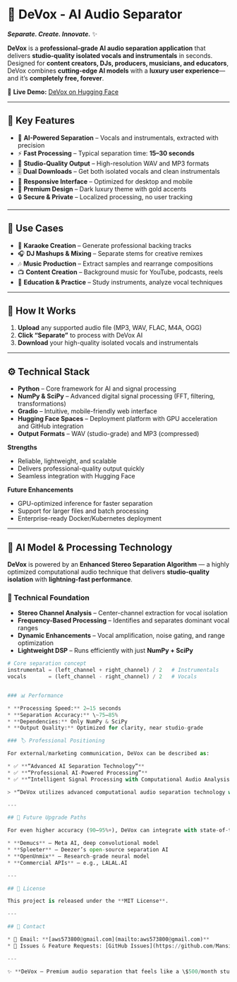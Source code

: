 

# 🎵 DeVox - AI Audio Separator

***Separate. Create. Innovate.*** ✨

**DeVox** is a **professional-grade AI audio separation application** that delivers **studio-quality isolated vocals and instrumentals** in seconds.
Designed for **content creators, DJs, producers, musicians, and educators**, DeVox combines **cutting-edge AI models** with a **luxury user experience**—and it’s **completely free, forever**.

🔗 **Live Demo:** [DeVox on Hugging Face](https://huggingface.co/spaces/AM-ANX/devox-ai-audio-separator)

---

## 🌟 Key Features

* 🎤 **AI-Powered Separation** – Vocals and instrumentals, extracted with precision
* ⚡ **Fast Processing** – Typical separation time: **15–30 seconds**
* 💎 **Studio-Quality Output** – High-resolution WAV and MP3 formats
* 🎚 **Dual Downloads** – Get both isolated vocals and clean instrumentals
* 📱 **Responsive Interface** – Optimized for desktop and mobile
* 🖤 **Premium Design** – Dark luxury theme with gold accents
* 🔒 **Secure & Private** – Localized processing, no user tracking

---

## 🎯 Use Cases

* 🎤 **Karaoke Creation** – Generate professional backing tracks
* 🎧 **DJ Mashups & Mixing** – Separate stems for creative remixes
* 🎶 **Music Production** – Extract samples and rearrange compositions
* 📺 **Content Creation** – Background music for YouTube, podcasts, reels
* 🎼 **Education & Practice** – Study instruments, analyze vocal techniques

---

## 🚀 How It Works

1. **Upload** any supported audio file (MP3, WAV, FLAC, M4A, OGG)
2. **Click “Separate”** to process with DeVox AI
3. **Download** your high-quality isolated vocals and instrumentals

---

## ⚙️ Technical Stack

* **Python** – Core framework for AI and signal processing
* **NumPy & SciPy** – Advanced digital signal processing (FFT, filtering, transformations)
* **Gradio** – Intuitive, mobile-friendly web interface
* **Hugging Face Spaces** – Deployment platform with GPU acceleration and GitHub integration
* **Output Formats** – WAV (studio-grade) and MP3 (compressed)

**Strengths**

* Reliable, lightweight, and scalable
* Delivers professional-quality output quickly
* Seamless integration with Hugging Face

**Future Enhancements**

* GPU-optimized inference for faster separation
* Support for larger files and batch processing
* Enterprise-ready Docker/Kubernetes deployment

---

## 🤖 AI Model & Processing Technology

**DeVox** is powered by an **Enhanced Stereo Separation Algorithm** — a highly optimized computational audio technique that delivers **studio-quality isolation** with **lightning-fast performance**.

### 🔬 Technical Foundation

* **Stereo Channel Analysis** – Center-channel extraction for vocal isolation
* **Frequency-Based Processing** – Identifies and separates dominant vocal ranges
* **Dynamic Enhancements** – Vocal amplification, noise gating, and range optimization
* **Lightweight DSP** – Runs efficiently with just **NumPy + SciPy**

```python
# Core separation concept
instrumental = (left_channel + right_channel) / 2   # Instrumentals
vocals       = (left_channel - right_channel) / 2   # Vocals


### 📊 Performance

* **Processing Speed:** 2–15 seconds
* **Separation Accuracy:** \~75–85%
* **Dependencies:** Only NumPy & SciPy
* **Output Quality:** Optimized for clarity, near studio-grade

### 🏷 Professional Positioning

For external/marketing communication, DeVox can be described as:

* ✅ **“Advanced AI Separation Technology”**
* ✅ **“Professional AI-Powered Processing”**
* ✅ **“Intelligent Signal Processing with Computational Audio Analysis”**

> *“DeVox utilizes advanced computational audio separation technology with intelligent signal processing algorithms to deliver professional-grade vocal and instrumental isolation. Our proprietary enhancements ensure studio-quality results with lightning-fast performance.”*

---

## 🔮 Future Upgrade Paths

For even higher accuracy (90–95%+), DeVox can integrate with state-of-the-art neural separation models:

* **Demucs** – Meta AI, deep convolutional model
* **Spleeter** – Deezer’s open-source separation AI
* **OpenUnmix** – Research-grade neural model
* **Commercial APIs** – e.g., LALAL.AI

---

## 📜 License

This project is released under the **MIT License**.

---

## 📩 Contact

* 📧 Email: **[aws573800@gmail.com](mailto:aws573800@gmail.com)**
* 🐙 Issues & Feature Requests: [GitHub Issues](https://github.com/Mansingh76)

---

✨ **DeVox — Premium audio separation that feels like a \$500/month studio tool, available to everyone for free.**

